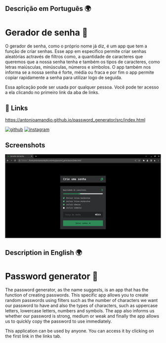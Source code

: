 ## Descrição em Português 🌍

# Gerador de senha 🔑

O gerador de senha, como o próprio nome já diz, é um app que tem a função de criar senhas. Esse app em específico permite criar senhas aleatórias actravés de filtros como, a quantidade de caracteres que queremos que a nossa senha tenha e também os tipos de caracteres, como letras maiúsculas, minúsculas, números e símbolos. O app também nos informa se a nossa senha é forte, média ou fraca e por fim o app permite copiar rapidamente a senha para utilizar logo de seguida.

Essa aplicação pode ser usada por qualquer pessoa. Você pode ter acesso a ela clicando no primeiro link da aba de links.

## 🔗 Links

<a href="https://antonioamandio.github.io/password-generator/src/index.html" target="_blank">https://antonioamandio.github.io/password_generator/src/index.html</a>

[![github](https://img.shields.io/badge/github-000?style=for-the-badge&logo=ko-fi&logoColor=white)](https://github.com/antonioamandio)
[![instagram](https://img.shields.io/badge/instagram-darkred?style=for-the-badge&logo=instagram&logoColor=white)](https://www.instagram.com/antonio__amandio/)
## Screenshots

![App Screenshot](readme_files/screenshot.png)

## Description in English 🌍

# Password generator 🔑

The password generator, as the name suggests, is an app that has the function of creating passwords. This specific app allows you to create random passwords using filters such as the number of characters we want our password to have and also the types of characters, such as uppercase letters, lowercase letters, numbers and symbols. The app also informs us whether our password is strong, medium or weak and finally the app allows us to quickly copy the password to use immediately.

This application can be used by anyone. You can access it by clicking on the first link in the links tab.
